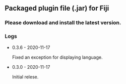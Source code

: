 ## Packaged plugin file (.jar) for Fiji
### **Please download and install the latest version**.


### Logs
- 0.3.6 - 2020-11-17

  Fixed an exception for displaying language.


- 0.3.0 - 2020-11-17

  Initial relese.
  

